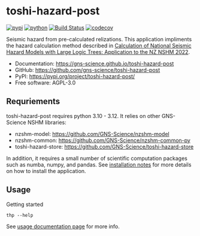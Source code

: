 # toshi-hazard-post


[![pypi](https://img.shields.io/pypi/v/toshi-hazard-post.svg)](https://pypi.org/project/toshi-hazard-post/)
[![python](https://img.shields.io/pypi/pyversions/toshi-hazard-post.svg)](https://pypi.org/project/toshi-hazard-post/)
[![Build Status](https://github.com/gns-science/toshi-hazard-post/actions/workflows/dev.yml/badge.svg)](https://github.com/gns-science/toshi-hazard-post/actions/workflows/dev.yml)
[![codecov](https://codecov.io/gh/gns-science/toshi-hazard-post/branch/main/graphs/badge.svg)](https://codecov.io/github/gns-science/toshi-hazard-post)


Seismic hazard from pre-calculated relizations. This application impliments the hazard calculation method described in [Calculation of National Seismic Hazard Models with Large Logic Trees: Application to the NZ NSHM 2022](https://doi.org/10.1785/0220230226).


* Documentation: <https://gns-science.github.io/toshi-hazard-post>
* GitHub: <https://github.com/gns-science/toshi-hazard-post>
* PyPI: <https://pypi.org/project/toshi-hazard-post/>
* Free software: AGPL-3.0

## Requriements

toshi-hazard-post requires python 3.10 - 3.12. It relies on other GNS-Science NSHM libraries:

- nzshm-model: <https://github.com/GNS-Science/nzshm-model>
- nzshm-common: <https://github.com/GNS-Science/nzshm-common-py>
- toshi-hazard-store: <https://github.com/GNS-Science/toshi-hazard-store>

In addition, it requires a small number of scientific computation packages such as numba, numpy, and pandas. See [installation notes](docs/installation.md) for more details on how to install the application.


## Usage

Getting started
```
thp --help
```

See [usage documentation page](docs/usage.md) for more info.
